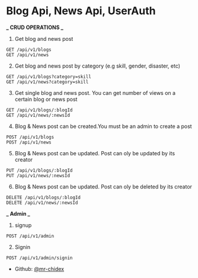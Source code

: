 # Blog Api, News Api, UserAuth

**_ CRUD OPERATIONS _**

1. Get blog and news post

```
GET /api/v1/blogs
GET /api/v1/news

```

2. Get blog and news post by category (e.g skill, gender, disaster, etc)

```
GET /api/v1/blogs?category=skill
GET /api/v1/news?category=skill

```

3. Get single blog and news post. You can get number of views on a certain blog or news post

```
GET /api/v1/blogs/:blogId
GET /api/v1/news/:newsId

```

4. Blog & News post can be created.You must be an admin to create a post

```
POST /api/v1/blogs
POST /api/v1/news
```

5. Blog & News post can be updated. Post can oly be updated by its creator

```
PUT /api/v1/blogs/:blogId
PUT /api/v1/news/:newsId
```

6. Blog & News post can be updated. Post can oly be deleted by its creator

```
DELETE /api/v1/blogs/:blogId
DELETE /api/v1/news/:newsId
```

**_ Admin _**

1. signup

```
POST /api/v1/admin
```

2. Signin

```
POST /api/v1/admin/signin
```

- Github: [@mr-chidex](https://github.com/mr-chidex)
